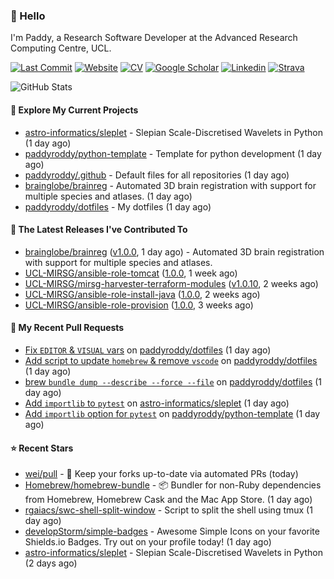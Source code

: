 ### 👋 Hello

I'm Paddy, a Research Software Developer at the Advanced Research Computing
Centre, UCL.

[![Last Commit](https://img.shields.io/github/last-commit/paddyroddy/paddyroddy?label=updated)](https://github.com/paddyroddy)
[![Website](https://img.shields.io/badge/GitHub%20Pages-222?logo=githubpages&logoColor=fff&style=for-the-badge&style=flat)](https://paddyroddy.github.io)
[![CV](https://img.shields.io/badge/CV-PDF-pink.svg)](https://paddyroddy.github.io/cv)
[![Google Scholar](https://img.shields.io/badge/Google%20Scholar-4285F4?logo=googlescholar&logoColor=fff&style=for-the-badge&style=flat)](https://scholar.google.com/citations?user=OFigHUwAAAAJ)
[![Linkedin](https://img.shields.io/badge/LinkedIn-0A66C2?logo=linkedin&logoColor=fff&style=for-the-badge&style=flat)](https://www.linkedin.com/in/patrickjamesroddy)
[![Strava](https://img.shields.io/badge/Strava-FC4C02?style=for-the-badge&logo=strava&logoColor=white&style=flat)](https://www.strava.com/athletes/patrick_roddy)

![GitHub Stats](https://github-readme-stats-paddyroddy.vercel.app/api?username=paddyroddy&count_private=true&disable_animations=true&hide_border=true&hide_title=true&show_icons=true&theme=tokyonight)

#### 👷 Explore My Current Projects

- [astro-informatics/sleplet](https://github.com/astro-informatics/sleplet) - Slepian Scale-Discretised Wavelets in Python
  (1 day ago)
- [paddyroddy/python-template](https://github.com/paddyroddy/python-template) - Template for python development
  (1 day ago)
- [paddyroddy/.github](https://github.com/paddyroddy/.github) - Default files for all repositories
  (1 day ago)
- [brainglobe/brainreg](https://github.com/brainglobe/brainreg) - Automated 3D brain registration with support for multiple species and atlases.
  (1 day ago)
- [paddyroddy/dotfiles](https://github.com/paddyroddy/dotfiles) - My dotfiles
  (1 day ago)

#### 🔭 The Latest Releases I've Contributed To

- [brainglobe/brainreg](https://github.com/brainglobe/brainreg) ([v1.0.0](https://github.com/brainglobe/brainreg/releases/tag/v1.0.0),
  1 day ago) - Automated 3D brain registration with support for multiple species and atlases.
- [UCL-MIRSG/ansible-role-tomcat](https://github.com/UCL-MIRSG/ansible-role-tomcat) ([1.0.0](https://github.com/UCL-MIRSG/ansible-role-tomcat/releases/tag/1.0.0),
  1 week ago)
- [UCL-MIRSG/mirsg-harvester-terraform-modules](https://github.com/UCL-MIRSG/mirsg-harvester-terraform-modules) ([v1.0.10](https://github.com/UCL-MIRSG/mirsg-harvester-terraform-modules/releases/tag/v1.0.10),
  2 weeks ago)
- [UCL-MIRSG/ansible-role-install-java](https://github.com/UCL-MIRSG/ansible-role-install-java) ([1.0.0](https://github.com/UCL-MIRSG/ansible-role-install-java/releases/tag/1.0.0),
  2 weeks ago)
- [UCL-MIRSG/ansible-role-provision](https://github.com/UCL-MIRSG/ansible-role-provision) ([1.0.0](https://github.com/UCL-MIRSG/ansible-role-provision/releases/tag/1.0.0),
  3 weeks ago)

#### 🔨 My Recent Pull Requests

- [Fix `EDITOR` &amp; `VISUAL` vars](https://github.com/paddyroddy/dotfiles/pull/11) on [paddyroddy/dotfiles](https://github.com/paddyroddy/dotfiles)
  (1 day ago)
- [Add script to update `homebrew` &amp; remove `vscode`](https://github.com/paddyroddy/dotfiles/pull/10) on [paddyroddy/dotfiles](https://github.com/paddyroddy/dotfiles)
  (1 day ago)
- [brew `bundle dump --describe --force --file`](https://github.com/paddyroddy/dotfiles/pull/9) on [paddyroddy/dotfiles](https://github.com/paddyroddy/dotfiles)
  (1 day ago)
- [Add `importlib` to `pytest`](https://github.com/astro-informatics/sleplet/pull/285) on [astro-informatics/sleplet](https://github.com/astro-informatics/sleplet)
  (1 day ago)
- [Add `importlib` option for `pytest`](https://github.com/paddyroddy/python-template/pull/119) on [paddyroddy/python-template](https://github.com/paddyroddy/python-template)
  (1 day ago)

#### ⭐ Recent Stars

- [wei/pull](https://github.com/wei/pull) - 🤖 Keep your forks up-to-date via automated PRs
  (today)
- [Homebrew/homebrew-bundle](https://github.com/Homebrew/homebrew-bundle) - 📦 Bundler for non-Ruby dependencies from Homebrew, Homebrew Cask and the Mac App Store.
  (1 day ago)
- [rgaiacs/swc-shell-split-window](https://github.com/rgaiacs/swc-shell-split-window) - Script to split the shell using tmux
  (1 day ago)
- [developStorm/simple-badges](https://github.com/developStorm/simple-badges) - Awesome Simple Icons on your favorite Shields.io Badges. Try out on your profile today!
  (1 day ago)
- [astro-informatics/sleplet](https://github.com/astro-informatics/sleplet) - Slepian Scale-Discretised Wavelets in Python
  (2 days ago)
